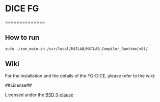 # DICE FG
==============
## How to run

```
sudo ./run_main.sh /usr/local/MATLAB/MATLAB_Compiler_Runtime/v81/ 
```

## Wiki
For the installation and the details of the FG-DICE, please refer to the wiki: 

##License##

Licensed under the [BSD 3-clause][1]

[1]: http://opensource.org/licenses/BSD-3-Clause
